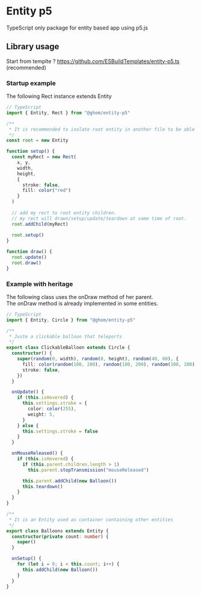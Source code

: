 # Entity p5

TypeScript only package for entity based app using p5.js

## Library usage

Start from templte ? https://github.com/ESBuildTemplates/entity-p5.ts (recommended)

### Startup example

The following Rect instance extends Entity

```ts
// TypeScript
import { Entity, Rect } from "@ghom/entity-p5"

/**
 * It is recommended to isolate root entity in another file to be able to import it wherever you want
 */
const root = new Entity

function setup() {
  const myRect = new Rect(
    x, y,
    width,
    height,
    {
      stroke: false,
      fill: color("red")
    }
  )
  
  // add my rect to root entity children.
  // my rect will drawn/setup/update/teardown at same time of root.
  root.addChild(myRect)
  
  root.setup()
}

function draw() {
  root.update()
  root.draw()
}
```

### Example with heritage

The following class uses the onDraw method of her parent.  
The onDraw method is already implemented in some entities. 

```ts
// TypeScript
import { Entity, Circle } from "@ghom/entity-p5"

/**
 * Juste a clickable balloon that teleports
 */
export class ClickableBalloon extends Circle {
  constructor() {
    super(random(0, width), random(0, height), random(40, 60), {
      fill: color(random(100, 200), random(100, 200), random(100, 200)),
      stroke: false,
    })
  }

  onUpdate() {
    if (this.isHovered) {
      this.settings.stroke = {
        color: color(255),
        weight: 5,
      }
    } else {
      this.settings.stroke = false
    }
  }

  onMouseReleased() {
    if (this.isHovered) {
      if (this.parent.children.length > 1)
        this.parent.stopTransmission("mouseReleased")

      this.parent.addChild(new Balloon())
      this.teardown()
    }
  }
}

/**
 * It is an Entity used as container containing other entities
 */
export class Balloons extends Entity {
  constructor(private count: number) {
    super()
  }

  onSetup() {
    for (let i = 0; i < this.count; i++) {
      this.addChild(new Balloon())
    }
  }
}
```
